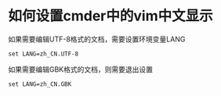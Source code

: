 # 如何设置cmder中的vim中文显示

如果需要编辑UTF-8格式的文档，需要设置环境变量LANG
```shell
set LANG=zh_CN.UTF-8
```

如果需要编辑GBK格式的文档，则需要退出设置
```shell
set LANG=zh_CN.GBK
```

